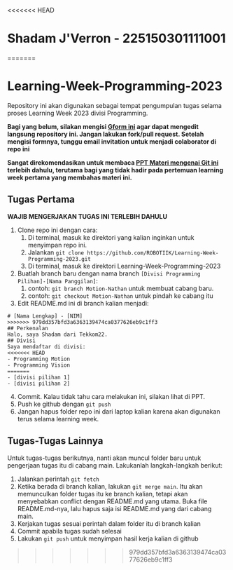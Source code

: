 <<<<<<< HEAD
# Shadam J'Verron - 225150301111001
=======
# Learning-Week-Programming-2023
Repository ini akan digunakan sebagai tempat pengumpulan tugas selama proses Learning Week 2023 divisi Programming.

**Bagi yang belum, silakan mengisi [Gform ini](https://forms.gle/iJdF3xTUtCQek65b9) agar dapat mengedit langsung repository ini. Jangan lakukan fork/pull request. Setelah mengisi formnya, tunggu email invitation untuk menjadi colaborator di repo ini**

**Sangat direkomendasikan untuk membaca [PPT Materi mengenai Git ini](https://docs.google.com/presentation/d/1Wp8kBTa2sq6Y2aOkkLFiAM60qpM_g5Qq/edit?usp=sharing&ouid=113951833262011292171&rtpof=true&sd=true) terlebih dahulu, terutama bagi yang tidak hadir pada pertemuan learning week pertama yang membahas materi ini.**


## Tugas Pertama
**WAJIB MENGERJAKAN TUGAS INI TERLEBIH DAHULU**

1. Clone repo ini dengan cara:
    1. Di terminal, masuk ke direktori yang kalian inginkan untuk menyimpan repo ini.
    2. Jalankan `git clone https://github.com/ROBOTIIK/Learning-Week-Programming-2023.git`
    3. Di terminal, masuk ke direktori Learning-Week-Programming-2023
2. Buatlah branch baru dengan nama branch `[Divisi Programming Pilihan]-[Nama Panggilan]`:
    1. contoh: `git branch Motion-Nathan` untuk membuat cabang baru.
    2. contoh: `git checkout Motion-Nathan` untuk pindah ke cabang itu
3. Edit README.md ini di branch kalian menjadi:
```
# [Nama Lengkap] - [NIM]
>>>>>>> 979dd357bfd3a6363139474ca0377626eb9c1ff3
## Perkenalan
Halo, saya Shadam dari Tekkom22.
## Divisi
Saya mendaftar di divisi:
<<<<<<< HEAD
- Programming Motion
- Programming Vision
=======
- [divisi pilihan 1]
- [divisi pilihan 2]
```
4. Commit. Kalau tidak tahu cara melakukan ini, silakan lihat di PPT.
5. Push ke github dengan `git push`
6. Jangan hapus folder repo ini dari laptop kalian karena akan digunakan terus selama learning week.

## Tugas-Tugas Lainnya
Untuk tugas-tugas berikutnya, nanti akan muncul folder baru untuk pengerjaan tugas itu di cabang main. Lakukanlah langkah-langkah berikut:
1. Jalankan perintah `git fetch`
2. Ketika berada di branch kalian, lakukan `git merge main`. Itu akan memunculkan folder tugas itu ke branch kalian, tetapi akan menyebabkan conflict dengan README.md yang utama. Buka file README.md-nya, lalu hapus saja isi README.md yang dari cabang main.
3. Kerjakan tugas sesuai perintah dalam folder itu di branch kalian
4. Commit apabila tugas sudah selesai
5. Lakukan `git push` untuk menyimpan hasil kerja kalian di github
>>>>>>> 979dd357bfd3a6363139474ca0377626eb9c1ff3
